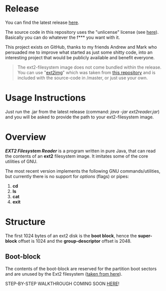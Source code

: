 # Release
You can find the latest release [here](https://github.com/soutzis/EXT2-Filesystem-Reader/releases). 

The source code in this repository uses the "unlicense" license (see [here](https://github.com/soutzis/EXT2-Filesystem-Reader/blob/master/LICENSE)). Basically you can do whatever the f*** you want with it. 

This project exists on GitHub, thanks to my friends Andrew and Mark who persuaded me to improve what started as just some shitty code, into an interesting project that would be publicly available and benefit everyone.

> The ext2-filesystem image does not come bundled within the release. You can use "[ext2img](https://github.com/soutzis/EXT2-Filesystem-Reader/blob/master/ext2img)" which was taken from [this repository](https://github.com/Matoran/ext2-reader) and is included with the source-code in /master, or just use your own.

# Usage Instructions
Just run the .jar from the latest release (command: *java -jar ext2reader.jar*) and you will be asked to provide the path to your ext2-filesystem image.

# Overview
***EXT2 Filesystem Reader*** is a program written in pure Java, that can read the contents of an **ext2** filesystem
image. It imitates some of the core utilities of GNU.

The most recent version implements the following GNU commands/utilities, but currently there is no support for *options* (flags) or pipes:

1. **cd**
2. **ls**
3. **cat**
4. **exit**

# Structure
The first 1024 bytes of an ext2 disk is the **boot block**, hence the **super-block** offset is 1024 and the 
**group-descriptor** offset is 2048.

## Boot-block
The contents of the boot-block are reserved for the partition boot sectors and are unused by the Ext2 filesystem 
([taken from here](http://cs.smith.edu/~nhowe/Teaching/csc262/oldlabs/ext2.html)).

STEP-BY-STEP WALKTHROUGH COMING SOON [HERE](https://soutzis.github.io/EXT2-Filesystem-Reader/)!
